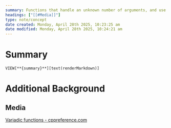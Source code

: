 ```yaml
---
summary: Functions that handle an unknown number of arguments, and use an ellipses in the function call/definition
headings: ["[[#Media]]"]
type: note/concept
date created: Monday, April 28th 2025, 10:23:25 am
date modified: Monday, April 28th 2025, 10:24:21 am
---
```

# Summary
`VIEW[**{summary}**][text(renderMarkdown)]`

# Additional Background
## Media
[Variadic functions - cppreference.com](https://en.cppreference.com/w/cpp/utility/variadic)
